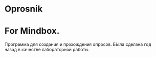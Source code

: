 # Oprosnik
# For Mindbox.

Программа для создания и прохождения опросов. БЫла сделана год назад в качестве лабораторной работы.
